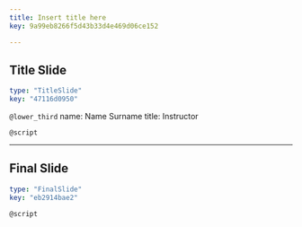```yaml
---
title: Insert title here
key: 9a99eb8266f5d43b33d4e469d06ce152

---
```

## Title Slide
  
```yaml
type: "TitleSlide"
key: "47116d0950"
```


`@lower_third`
name: Name Surname
title: Instructor


`@script`



---
## Final Slide
  
```yaml
type: "FinalSlide"
key: "eb2914bae2"
```


`@script`


